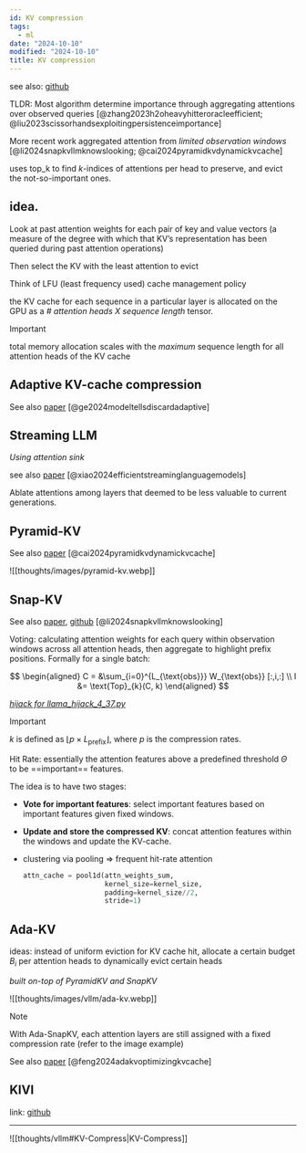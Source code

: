 ```yaml
---
id: KV compression
tags:
  - ml
date: "2024-10-10"
modified: "2024-10-10"
title: KV compression
---
```


see also: [github](https://github.com/October2001/Awesome-KV-Cache-Compression)

TLDR: Most algorithm determine importance through aggregating attentions over observed queries [@zhang2023h2oheavyhitteroracleefficient; @liu2023scissorhandsexploitingpersistenceimportance]

More recent work aggregated attention from _limited observation windows_ [@li2024snapkvllmknowslooking; @cai2024pyramidkvdynamickvcache]

uses top_k to find $k$-indices of attentions per head to preserve, and evict the not-so-important ones.

## idea.

Look at past attention weights for each pair of key and value vectors
(a measure of the degree with which that KV’s representation has been queried during past attention operations)

Then select the KV with the least attention to evict

Think of LFU (least frequency used) cache management policy

the KV cache for each sequence in a particular layer is allocated on the GPU as a _# attention heads $X$ sequence length_ tensor.

> [!important]
>
> total memory allocation scales with the _maximum_ sequence length for all attention heads of the KV cache

## Adaptive KV-cache compression

See also [paper](https://arxiv.org/abs/2310.01801) [@ge2024modeltellsdiscardadaptive]

## Streaming LLM

_Using attention sink_

see also [paper](https://arxiv.org/abs/2309.17453) [@xiao2024efficientstreaminglanguagemodels]

Ablate attentions among layers that deemed to be less valuable to current generations.

## Pyramid-KV

See also [paper](https://arxiv.org/abs/2406.02069) [@cai2024pyramidkvdynamickvcache]

![[thoughts/images/pyramid-kv.webp]]

## Snap-KV

See also [paper](https://arxiv.org/abs/2404.14469), [github](https://github.com/FasterDecoding/SnapKV) [@li2024snapkvllmknowslooking]

Voting: calculating attention weights for each query within observation windows across all attention heads, then aggregate to highlight prefix positions. Formally for a single batch:

$$
\begin{aligned}
C = &\sum_{i=0}^{L_{\text{obs}}} W_{\text{obs}} [:,i,:] \\
I &= \text{Top}_{k}(C, k)
\end{aligned}
$$

_[hijack for llama_hijack_4_37.py](https://github.com/FasterDecoding/SnapKV/blob/82135ce2cc60f212a9ba918467f3d9c8134e163f/snapkv/monkeypatch/llama_hijack_4_37.py#L19)_

> [!important]
>
> $k$ is defined as $\lfloor p \times L_{\text{prefix}} \rfloor$, where $p$ is the compression rates.

Hit Rate: essentially the attention features above a predefined threshold $\Theta$ to be ==important== features.

The idea is to have two stages:

- **Vote for important features**: select important features based on important features given fixed windows.
- **Update and store the compressed KV**: concat attention features within the windows and update the KV-cache.

- clustering via pooling => frequent hit-rate attention
  ```python
  attn_cache = pool1d(attn_weights_sum,
                      kernel_size=kernel_size,
                      padding=kernel_size//2,
                      stride=1)
  ```

## Ada-KV

ideas: instead of uniform eviction for KV cache hit, allocate a certain budget $B_i$ per attention heads to dynamically evict certain heads

_built on-top of PyramidKV and SnapKV_

![[thoughts/images/vllm/ada-kv.webp]]

> [!note]
>
> With Ada-SnapKV, each attention layers are still assigned with a fixed compression rate (refer to the image example)

See also [paper](https://arxiv.org/abs/2407.11550) [@feng2024adakvoptimizingkvcache]

## KIVI

link: [github](https://github.com/jy-yuan/KIVI)

---

![[thoughts/vllm#KV-Compress|KV-Compress]]
